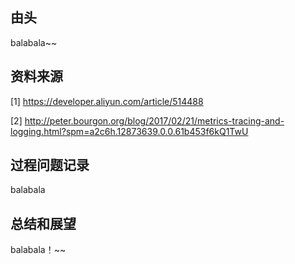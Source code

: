 ## 由头

balabala~~

## 资料来源

[1] https://developer.aliyun.com/article/514488


[2] http://peter.bourgon.org/blog/2017/02/21/metrics-tracing-and-logging.html?spm=a2c6h.12873639.0.0.61b453f6kQ1TwU

## 过程问题记录

balabala

## 总结和展望

balabala！~~